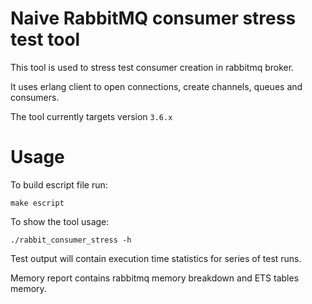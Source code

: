 # Naive RabbitMQ consumer stress test tool

This tool is used to stress test consumer creation in rabbitmq broker.

It uses erlang client to open connections, create channels, queues and consumers.

The tool currently targets version `3.6.x`

# Usage

To build escript file run:

```
make escript
```

To show the tool usage:

```
./rabbit_consumer_stress -h
```

Test output will contain execution time statistics for series of test runs.

Memory report contains rabbitmq memory breakdown and ETS tables memory.


